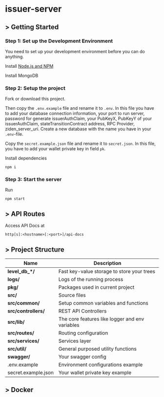 # issuer-server

## > Getting Started

### Step 1: Set up the Development Environment

You need to set up your development environment before you can do anything.

Install [Node.js and NPM](https://nodejs.org/en/download/)

Install MongoDB

### Step 2: Setup the project

Fork or download this project.

Then copy the `.env.example` file and rename it to `.env`. In this file you have to add your database connection information, your port to run server, password for generate issuerAuthClaim, your PubKeyX, PubKeyY of your issuerAuthClaim, stateTransitionContract address, RPC Provider, ziden_server_uri.
Create a new database with the name you have in your `.env`-file.


Copy the `secret.example.json` file and rename it to `secret.json`. In this file, you have to add your wallet private key in field `pk`.


Install dependencies
```
npm i
```

### Step 3: Start the server

Run
```
npm start
```

## > API Routes

Access API Docs at
```
http[s]:<hostname>[:<port>]/api-docs
```

## > Project Structure

| Name                              | Description |
| --------------------------------- | ----------- |
| **level_db_*/**                   | Fast key-value storage to store your trees |
| **logs/**                         | Logs of the running process  |
| **pkg/**                          | Packages used in current project |
| **src/**                          | Source files |
| **src/common/**                   | Setup common variables and functions |
| **src/controllers/**              | REST API Controllers |
| **src/lib/**                      | The core features like logger and env variables |
| **src/routes/**                   | Routing configuration |
| **src/services/**                 | Services layer |
| **src/util/**                     | General purposed utility functions |
| **swagger/**                      | Your swagger config |
| .env.example                      | Environment configurations example |
| secret.example.json               | Your wallet private key example |

## > Docker




